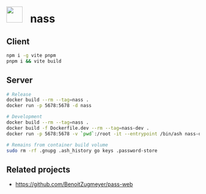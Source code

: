 <h1>
<img width=42 height=42 src="https://i.imgur.com/HmWuIKF.png">&nbsp;&nbsp; nass
</h1>

## Client
```bash
npm i -g vite pnpm
pnpm i && vite build
```

## Server

```bash
# Release
docker build --rm --tag=nass .
docker run -p 5678:5678 -d nass

# Development
docker build --rm --tag=nass .
docker build -f Dockerfile.dev --rm --tag=nass-dev .
docker run -p 5678:5678 -v `pwd`:/root -it --entrypoint /bin/ash nass-dev

# Remains from container build volume
sudo rm -rf .gnupg .ash_history go keys .password-store
```

## Related projects
* https://github.com/BenoitZugmeyer/pass-web
